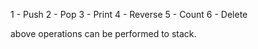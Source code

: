 1 - Push
2 - Pop
3 - Print
4 - Reverse
5 - Count
6 - Delete 

above operations can be performed to stack.
